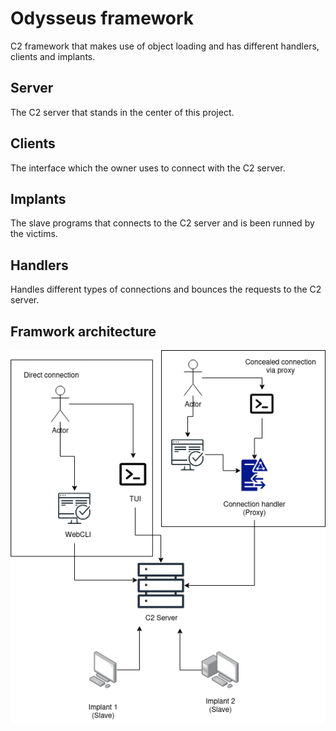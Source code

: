 # Odysseus framework
C2 framework that makes use of object loading and has different handlers, clients and implants.

## Server
The C2 server that stands in the center of this project.

## Clients
The interface which the owner uses to connect with the C2 server.

## Implants
The slave programs that connects to the C2 server and is been runned by the victims.

## Handlers
Handles different types of connections and bounces the requests to the C2 server.

## Framwork architecture
![Diagram_Odysseus](./documentation/odysseus_architecture.png)
